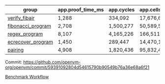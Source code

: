 | group | app.proof_time_ms | app.cycles | app.cells_used | leaf.proof_time_ms | leaf.cycles | leaf.cells_used |
| -- | -- | -- | -- | -- | -- | -- |
| [verify_fibair](https://github.com/openvm-org/openvm/blob/benchmark-results/benchmarks/verify_fibair-59391092804d54615790b90549b76a36e68a6f21.md) | 1,288 |  334,092 |  17,676,698 |- | - | - |
| [fibonacci_program](https://github.com/openvm-org/openvm/blob/benchmark-results/benchmarks/fibonacci-59391092804d54615790b90549b76a36e68a6f21.md) | 2,708 |  1,500,277 |  50,589,503 | 3,785 |  1,263,273 |  70,283,312 |
| [regex_program](https://github.com/openvm-org/openvm/blob/benchmark-results/benchmarks/regex-59391092804d54615790b90549b76a36e68a6f21.md) | 8,107 |  4,165,226 |  166,511,152 | 14,613 |  3,982,016 |  304,555,922 |
| [ecrecover_program](https://github.com/openvm-org/openvm/blob/benchmark-results/benchmarks/ecrecover-59391092804d54615790b90549b76a36e68a6f21.md) | 1,450 |  289,447 |  14,470,186 | 12,726 |  2,988,593 |  244,253,122 |
| [pairing](https://github.com/openvm-org/openvm/blob/benchmark-results/benchmarks/pairing-59391092804d54615790b90549b76a36e68a6f21.md) | 4,908 |  1,820,436 |  95,832,407 | 14,198 |  3,267,444 |  273,857,172 |


Commit: https://github.com/openvm-org/openvm/commit/59391092804d54615790b90549b76a36e68a6f21

[Benchmark Workflow](https://github.com/openvm-org/openvm/actions/runs/14455061712)
